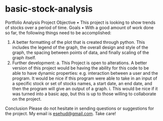 # basic-stock-analysis
Portfolio Analysis Project
Objective
•	This project is looking to show trends of stocks over a period of time. 
Goals
•	With a good amount of work done so far, the following things need to be accomplished:
1.	A better formatting of the plot that is created through python. This includes the legend of the graph, the overall design and style of the graph, the spacing between points of data, and finally scaling of the graph itself.
2.	Further development:
  a.	This Project is open to alterations. A better version of this project would be having the ability for this code to be able to have dynamic properties: e.g. interaction between a user and the program. It would be nice if this program were able to take in an input of a specific stock or set of stocks names, a start date, an end date, and then the program will give an output of a graph. 
    i.	This would be nice if it was turned into a basic app, but this is up to those willing to collaborate on the project. 

Conclusion
Please do not hesitate in sending questions or suggestions for the project. My email is esehud@gmail.com. Take care!
